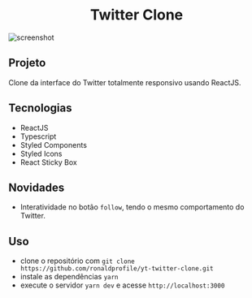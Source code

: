 <h1 align="center">Twitter Clone</h1>

<img src="https://ik.imagekit.io/gczsuhmv3/screenshot-rocks_twitter.png?ik-sdk-version=javascript-1.4.3&updatedAt=1642729624737" alt="screenshot"/>

## Projeto

Clone da interface do Twitter totalmente responsivo usando ReactJS.

## Tecnologias

- ReactJS
- Typescript
- Styled Components
- Styled Icons
- React Sticky Box

## Novidades

- Interatividade no botão `follow`, tendo o mesmo comportamento do Twitter.

## Uso

- clone o repositório com `git clone https://github.com/ronaldprofile/yt-twitter-clone.git`
- instale as dependências `yarn`
- execute o servidor `yarn dev` e acesse `http://localhost:3000`

